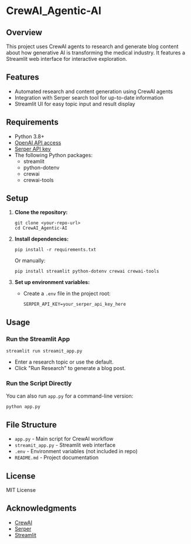 # CrewAI_Agentic-AI

## Overview

This project uses CrewAI agents to research and generate blog content about how generative AI is transforming the medical industry. It features a Streamlit web interface for interactive exploration.

## Features

- Automated research and content generation using CrewAI agents
- Integration with Serper search tool for up-to-date information
- Streamlit UI for easy topic input and result display

## Requirements

- Python 3.8+
- [OpenAI API access](https://platform.openai.com/)
- [Serper API key](https://serper.dev/)
- The following Python packages:
  - streamlit
  - python-dotenv
  - crewai
  - crewai-tools

## Setup

1. **Clone the repository:**
   ```
   git clone <your-repo-url>
   cd CrewAI_Agentic-AI
   ```

2. **Install dependencies:**
   ```
   pip install -r requirements.txt
   ```
   Or manually:
   ```
   pip install streamlit python-dotenv crewai crewai-tools
   ```

3. **Set up environment variables:**
   - Create a `.env` file in the project root:
     ```
     SERPER_API_KEY=your_serper_api_key_here
     ```

## Usage

### Run the Streamlit App

```
streamlit run streamit_app.py
```

- Enter a research topic or use the default.
- Click "Run Research" to generate a blog post.

### Run the Script Directly

You can also run `app.py` for a command-line version:
```
python app.py
```

## File Structure

- `app.py` - Main script for CrewAI workflow
- `streamit_app.py` - Streamlit web interface
- `.env` - Environment variables (not included in repo)
- `README.md` - Project documentation

## License

MIT License

## Acknowledgments

- [CrewAI](https://github.com/joaomdmoura/crewai)
- [Serper](https://serper.dev/)
- [Streamlit](https://streamlit.io/)